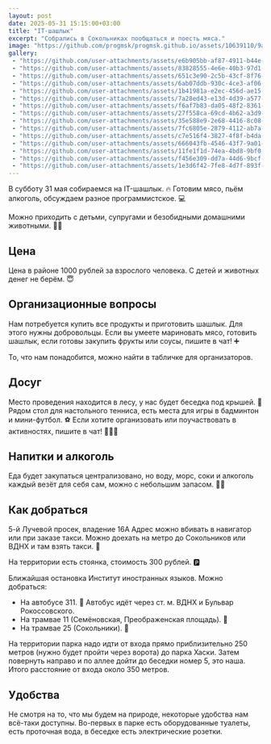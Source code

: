 ```yaml
---
layout: post
date: 2025-05-31 15:15:00+03:00
title: "IT-шашлык"
excerpt: "Собрались в Сокольниках пообщаться и поесть мяса."
image: "https://github.com/progmsk/progmsk.github.io/assets/10639110/9a65da9e-83c4-4a37-8d70-617e82d9e00b"
gallery:
 - "https://github.com/user-attachments/assets/e6b905bb-af87-4911-b44e-ecaa39957553"
 - "https://github.com/user-attachments/assets/83828555-4e6e-40b3-97d1-011bd5d4c40d"
 - "https://github.com/user-attachments/assets/651c3e90-2c5b-43cf-8f76-6fd5482e4b23"
 - "https://github.com/user-attachments/assets/6ab07ddb-930c-4ce3-af06-ea0ea304ae89"
 - "https://github.com/user-attachments/assets/1b41981a-e2ec-456d-ae15-c85fdda1291a"
 - "https://github.com/user-attachments/assets/7a28ed43-e13d-4d39-a577-8121c5016739"
 - "https://github.com/user-attachments/assets/f6af7b83-da05-48f2-8361-08ab3bba5347"
 - "https://github.com/user-attachments/assets/27f558ca-69cd-4b62-a3d9-5a509f12c3ed"
 - "https://github.com/user-attachments/assets/35e588e9-2e68-4416-8c08-c74f4cf7894e"
 - "https://github.com/user-attachments/assets/7fc6805e-2879-4112-ab7a-16929a910d94"
 - "https://github.com/user-attachments/assets/c7e516f4-3827-4f8f-b4da-36aa2231c0ea"
 - "https://github.com/user-attachments/assets/666043fb-4546-43f7-9a01-0f46a1db6667"
 - "https://github.com/user-attachments/assets/11fe1f1d-74ea-4bd8-9bf0-d56d5c1e7f99"
 - "https://github.com/user-attachments/assets/f456e309-dd7a-44d6-9bcf-0a90aeb09a02"
 - "https://github.com/user-attachments/assets/1e3d6f42-7fe8-4d7f-893f-505d9f878fb4"
---
```


В субботу 31 мая собираемся на IT-шашлык. 🔥
Готовим мясо, пьём алкоголь, обсуждаем разное программистское. 💻

Можно приходить с детьми, супругами и безобидными домашними животными. 👫🐶

## Цена
Цена в районе 1000 рублей за взрослого человека.
С детей и животных денег не берём. 😇

## Организационные вопросы
Нам потребуется купить все продукты и приготовить шашлык.
Для этого нужны добровольцы.
Если вы умеете мариновать мясо, готовить шашлык, если готовы закупить фрукты или соусы, пишите в чат! ➕

То, что нам понадобится, можно найти в табличке для организаторов.

## Досуг
Место проведения находится в лесу, у нас будет беседка под крышей. 🌳
Рядом стол для настольного тенниса, есть места для игры в бадминтон и мини-футбол. ⚽️
Если хотите организовать или поучаствовать в активностях, пишите в чат! 🕺🏃‍♂️

## Напитки и алкоголь
Еда будет закупаться централизовано, но воду, морс, соки и алкоголь каждый везёт для себя сам, можно с небольшим запасом. 🥃🍺

## Как добраться
5-й Лучевой просек, владение 16А
Адрес можно вбивать в навигатор или при заказе такси.
Можно доехать на метро до Сокольников или ВДНХ и там взять такси. 🚕

На территории есть стоянка, стоимость 300 рублей. 🅿️

Ближайшая остановка Институт иностранных языков.
Можно добраться:
* На автобусе 311. 🚌
  Автобус идёт через ст. м. ВДНХ и Бульвар Рокоссовского.
* На трамвае 11 (Семёновская, Преображенская площадь). 🚃
* На трамвае 25 (Сокольники). 🚃

На территории парка надо идти от входа прямо приблизительно 250 метров (нужно будет пройти через ворота) до парка Хаски.
Затем повернуть направо и по аллее дойти до беседки номер 5, это наша.
Итого расстояние от входа около 350 метров.

## Удобства
Не смотря на то, что мы будем на природе, некоторые удобства нам всё-таки доступны.
Во-первых в парке есть оборудованные туалеты, есть проточная вода, в беседке есть электрические розетки.
